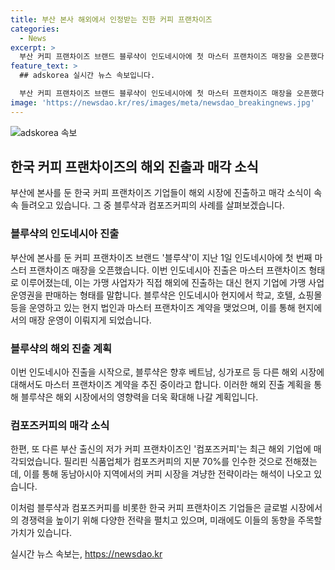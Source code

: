 ```yaml
---
title: 부산 본사 해외에서 인정받는 진한 커피 프랜차이즈
categories:
  - News
excerpt: >
  부산 커피 프랜차이즈 브랜드 블루샥이 인도네시아에 첫 마스터 프랜차이즈 매장을 오픈했다. 해당 브랜드는 현지 기업에 가맹 사업 운영권을 맡아 베트남, 싱가포르 등으로 공을 들여 커피 문화를 확산시키고 있다. 또한, 부산 소재의 컴포즈커피는 필리핀 기업에 매각되며 글로벌 시장 진출에 성공했다. 현재 블루샥은 인도네시아를 시작으로 다른 국가들과의 마스터 프랜차이즈 계약을 추진 중이며, 커피 시장에서의 영향력을 더욱 확대할 계획이다.
feature_text: >
  ## adskorea 실시간 뉴스 속보입니다.

  부산 커피 프랜차이즈 브랜드 블루샥이 인도네시아에 첫 마스터 프랜차이즈 매장을 오픈했다. 해당 브랜드는 현지 기업에 가맹 사업 운영권을 맡아 베트남, 싱가포르 등으로 공을 들여 커피 문화를 확산시키고 있다. 또한, 부산 소재의 컴포즈커피는 필리핀 기업에 매각되며 글로벌 시장 진출에 성공했다. 현재 블루샥은 인도네시아를 시작으로 다른 국가들과의 마스터 프랜차이즈 계약을 추진 중이며, 커피 시장에서의 영향력을 더욱 확대할 계획이다.
image: 'https://newsdao.kr/res/images/meta/newsdao_breakingnews.jpg'
---
```


<p><img src="https://newsdao.kr/res/images/meta/newsdao_breakingnews.jpg" alt="adskorea 속보" /></p>

<h2 data-ke-size="size26">한국 커피 프랜차이즈의 해외 진출과 매각 소식</h2>

<p>부산에 본사를 둔 한국 커피 프랜차이즈 기업들이 해외 시장에 진출하고 매각 소식이 속속 들려오고 있습니다. 그 중 블루샥과 컴포즈커피의 사례를 살펴보겠습니다.</p>

<h3 data-ke-size="size24">블루샥의 인도네시아 진출</h3>

<p>부산에 본사를 둔 커피 프랜차이즈 브랜드 '블루샥'이 지난 1일 인도네시아에 첫 번째 마스터 프랜차이즈 매장을 오픈했습니다. 이번 인도네시아 진출은 마스터 프랜차이즈 형태로 이루어졌는데, 이는 가맹 사업자가 직접 해외에 진출하는 대신 현지 기업에 가맹 사업 운영권을 판매하는 형태를 말합니다. 블루샥은 인도네시아 현지에서 학교, 호텔, 쇼핑몰 등을 운영하고 있는 현지 법인과 마스터 프랜차이즈 계약을 맺었으며, 이를 통해 현지에서의 매장 운영이 이뤄지게 되었습니다.</p>

<h3 data-ke-size="size24">블루샥의 해외 진출 계획</h3>

<p>이번 인도네시아 진출을 시작으로, 블루샥은 향후 베트남, 싱가포르 등 다른 해외 시장에 대해서도 마스터 프랜차이즈 계약을 추진 중이라고 합니다. 이러한 해외 진출 계획을 통해 블루샥은 해외 시장에서의 영향력을 더욱 확대해 나갈 계획입니다.</p>

<h3 data-ke-size="size24">컴포즈커피의 매각 소식</h3>

<p>한편, 또 다른 부산 출신의 저가 커피 프랜차이즈인 '컴포즈커피'는 최근 해외 기업에 매각되었습니다. 필리핀 식품업체가 컴포즈커피의 지분 70%를 인수한 것으로 전해졌는데, 이를 통해 동남아시아 지역에서의 커피 시장을 겨냥한 전략이라는 해석이 나오고 있습니다.</p>

<p>이처럼 블루샥과 컴포즈커피를 비롯한 한국 커피 프랜차이즈 기업들은 글로벌 시장에서의 경쟁력을 높이기 위해 다양한 전략을 펼치고 있으며, 미래에도 이들의 동향을 주목할 가치가 있습니다.</p>
실시간 뉴스 속보는, <a href="https://newsdao.kr" rel="dofollow">https://newsdao.kr</a>


